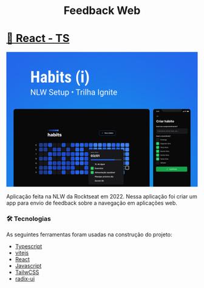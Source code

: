 <h1 align="center">Feedback Web</h1>

<h1>
    <a href="https://pt-br.reactjs.org/">🔗 React - TS</a>
</h1>

![](https://github.com/LivioAlvarenga/Nlw-Setup/raw/master/files/cover.png?raw=true)
<p>Aplicação feita na NLW da Rocktseat em 2022. Nessa aplicação foi criar um app para envio de feedback sobre a navegação em aplicações web.</p>


### 🛠 Tecnologias

As seguintes ferramentas foram usadas na construção do projeto:
- [Typescript](https://www.typescriptlang.org/)
- [vitejs](https://vitejs.dev/)
- [React](https://pt-br.reactjs.org/)
- [Javascript](https://www.javascript.com/)
- [TailwCSS](https://tailwindcss.com/)
- [radix-ui](https://www.radix-ui.com/)
